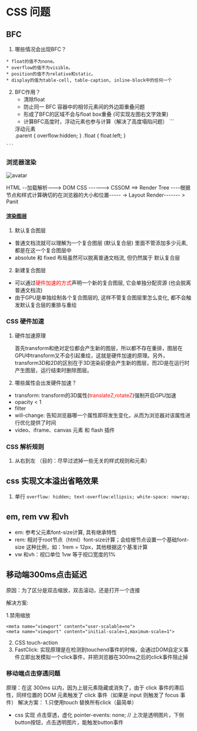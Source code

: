 # CSS 问题
## BFC
  1. 哪些情况会出现BFC？

    * float的值不为none。
    * overflow的值不为visible。
    * position的值不为relative和static。
    * display的值为table-cell, table-caption, inline-block中的任何一个
  2. BFC作用？
     * 清除float
     * 防止同一 BFC 容器中的相邻元素间的外边距重叠问题
     * 形成了BFC的区域不会与float box重叠 (可实现左图右文字效果)
     * 计算BFC高度时，浮动元素也参与计算（解决了高度塌陷问题）
    ```
      <div class='parent'>
          <div class='float'>浮动元素</div>
      </div>
      .parent {
          overflow:hidden;
      }
      .float {
          float:left;
      }
    ```
### 浏览器渲染
![avatar](./browser-render.png)

HTML --加载解析---> DOM
CSS ------> CSSOM
==> Render Tree ----根据节点和样式计算确切的在浏览器的大小和位置----- -> Layout Render------- > Panit 

#### [渲染图层](https://juejin.im/post/5da52531518825094e373372)
1. 默认复合图层
* 普通文档流就可以理解为一个复合图层 (默认复合层) 里面不管添加多少元素, 都是在这一个复合图层中
* absolute 和 fixed 布局虽然可以脱离普通文档流, 但仍然属于 默认复合层
2. 新建复合图层
* 可以通过<font color='red'>硬件加速的方式</font>声明一个新的复合图层, 它会单独分配资源 (也会脱离普通文档流)
* 由于GPU是单独绘制各个复合图层的, 这样不管复合图层里怎么变化, 都不会触发默认复合层的重排与重绘

### CSS 硬件加速
1. 硬件加速原理 

   首先transform和绝对定位都会产生新的图层，所以都不存在重排，图层在GPU中transform又不会引起重绘，这就是硬件加速的原理。另外，transform3D和2D的区别在于3D渲染前便会产生新的图层，而2D是在运行时产生图层，运行结束时删除图层。
2. 哪些属性会出发硬件加速？
  * transform: transform的3D属性(<font color='red'>translateZ,rotateZ</font>)强制开启GPU加速
  * opacity < 1
  * filter
  * will-change: 告知浏览器哪一个属性即将发生变化，从而为浏览器对该属性进行优化提供了时间
  * video、iframe、canvas 元素 和 flash 插件

### CSS 解析规则
1. 从右到左 （目的：尽早过滤掉一些无关的样式规则和元素）


## css 实现文本溢出省略效果
  1. 单行
    ```
      overflow: hidden;
      text-overflow:ellipsis;
      white-space: nowrap;
    ```
## em, rem vw 和vh
  * em: 参考父元素font-size计算, 具有继承特性
  * rem: 相对于root节点（html）font-size计算；会给根节点设置一个基础font-size 这种比例，如：1rem = 12px，其他根据这个基准计算
  * vw 和vh：视口单位  1vw 等于视口宽度的1%
## 移动端300ms点击延迟

  原因：为了区分是双击缩放，双击滚动，还是打开一个连接

  解决方案:

  1.禁用缩放
  ```
  <meta name="viewport" content="user-scalable=no">
  <meta name="viewport" content="initial-scale=1,maximum-scale=1">
  ```
  2. CSS touch-action
  3. FastClick:
  实现原理是在检测到touchend事件的时候，会通过DOM自定义事件立即出发模拟一个click事件，并把浏览器在300ms之后的click事件阻止掉

### 移动端点击穿透问题
  原理：在这 300ms 以内，因为上层元素隐藏或消失了，由于 click 事件的滞后性，同样位置的 DOM 元素触发了 click 事件（如果是 input 则触发了 focus 事件）
  解决方案：
  1.只使用touch 替换所有click（最简单）
* css 实现 点击穿透，虚化
  pointer-events: none; // 上次是透明图片，下侧button按钮，点击透明图片，能触发button事件

